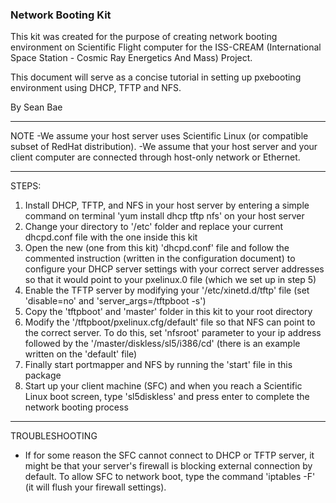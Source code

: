 ### Network Booting Kit
This kit was created for the purpose of creating network booting environment on Scientific Flight computer for the ISS-CREAM (International Space Station - Cosmic Ray Energetics And Mass) Project.

This document will serve as a concise tutorial in setting up pxebooting environment using DHCP, TFTP and NFS.

By Sean Bae

----

NOTE
-We assume your host server uses Scientific Linux (or compatible subset of RedHat distribution).
-We assume that your host server and your client computer are connected through host-only network or Ethernet.

----

STEPS:
1. Install DHCP, TFTP, and NFS in your host server by entering a simple command on terminal 'yum install dhcp tftp nfs' on your host server
2. Change your directory to '/etc' folder and replace your current dhcpd.conf file with the one inside this kit
3. Open the new (one from this kit) 'dhcpd.conf' file and follow the commented instruction (written in the configuration document) to configure your DHCP server settings with your correct server addresses so that it would point to your pxelinux.0 file (which we set up in step 5)
4. Enable the TFTP server by modifying your '/etc/xinetd.d/tftp' file (set 'disable=no' and 'server_args=/tftpboot -s')
5. Copy the 'tftpboot' and 'master' folder in this kit to your root directory
6. Modify the '/tftpboot/pxelinux.cfg/default' file so that NFS can point to the correct server. To do this, set 'nfsroot' parameter to your ip address followed by the '/master/diskless/sl5/i386/cd' (there is an example written on the 'default' file)
7. Finally start portmapper and NFS by running the 'start' file in this package
8. Start up your client machine (SFC) and when you reach a Scientific Linux boot screen, type 'sl5diskless' and press enter to complete the network booting process

----

TROUBLESHOOTING
- If for some reason the SFC cannot connect to DHCP or TFTP server, it might be that your server's firewall is blocking external connection by default. To allow SFC to network boot, type the command 'iptables -F' (it will flush your firewall settings).


